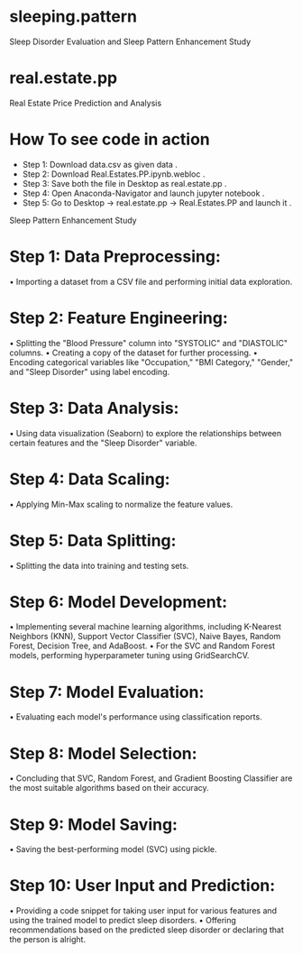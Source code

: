 # sleeping.pattern
Sleep Disorder Evaluation and Sleep Pattern Enhancement Study
# real.estate.pp
Real Estate Price Prediction and Analysis
# How To see code in action
 * Step 1: Download data.csv as given data .
 * Step 2: Download Real.Estates.PP.ipynb.webloc .
 * Step 3: Save both the file in Desktop as real.estate.pp .
 * Step 4: Open Anaconda-Navigator and launch jupyter notebook .
 * Step 5: Go to Desktop -> real.estate.pp -> Real.Estates.PP and launch it .
   
Sleep Pattern Enhancement Study

# Step 1: Data Preprocessing:
• Importing a dataset from a CSV file and performing initial data exploration.
# Step 2: Feature Engineering:
• Splitting the "Blood Pressure" column into "SYSTOLIC" and "DIASTOLIC" columns.
• Creating a copy of the dataset for further processing.
• Encoding categorical variables like "Occupation," "BMI Category," "Gender," and "Sleep Disorder" using label encoding.
# Step 3: Data Analysis:
• Using data visualization (Seaborn) to explore the relationships between certain features and the "Sleep Disorder" variable.
# Step 4: Data Scaling:
• Applying Min-Max scaling to normalize the feature values.
# Step 5: Data Splitting:
• Splitting the data into training and testing sets.
# Step 6: Model Development:
• Implementing several machine learning algorithms, including K-Nearest Neighbors (KNN), Support Vector Classifier (SVC), Naive Bayes, Random Forest, Decision Tree, and AdaBoost.
• For the SVC and Random Forest models, performing hyperparameter tuning using GridSearchCV.
# Step 7: Model Evaluation:
• Evaluating each model's performance using classification reports.
# Step 8: Model Selection:
• Concluding that SVC, Random Forest, and Gradient Boosting Classifier are the most suitable algorithms based on their accuracy.
# Step 9: Model Saving:
• Saving the best-performing model (SVC) using pickle.
# Step 10: User Input and Prediction:
• Providing a code snippet for taking user input for various features and using the trained model to predict sleep disorders.
• Offering recommendations based on the predicted sleep disorder or declaring that the person is alright.
